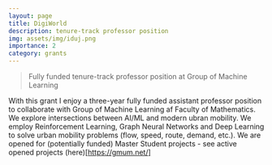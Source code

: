 ```yaml
---
layout: page
title: DigiWorld
description: tenure-track professor position
img: assets/img/iduj.png
importance: 2
category: grants
---
```




> Fully funded tenure-track professor position at Group of Machine Learning

With this grant I enjoy a three-year fully funded assistant professor position to collaborate with Group of Machine Learning af Faculty of Mathematics. 
We explore intersections between AI/ML and modern ubran mobility. 
We employ Reinforcement Learning, Graph Neural Networks and Deep Learning to solve urban mobility problems (flow, speed, route, demand, etc.). 
We are opened for (potentially funded) Master Student projects - see active opened projects (here)[https://gmum.net/]

